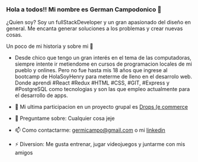 ### Hola a todos!! Mi nombre es German Campodonico 👋

  ¿Quien soy?
 Soy un fullStackDeveloper y un gran apasionado del diseño en general. Me encanta generar soluciones a los problemas y crear nuevas cosas.
 
   Un poco de mi historia y sobre mi 🤞
  - Desde chico que tengo un gran interés en el tema de las computadoras, siempre intente ir metiendome en cursos de programacion locales de mi pueblo 
  y onlines. Pero no fue hasta mis 18 años que ingrese al bootcamp de HolaSoyHenry para meterme de lleno en el desarrolo web. Donde aprendi #React #Redux #HTML #CSS, #GIT, #Express y #PostgreSQL como tecnologias y son las que empleo actualmente para el desarrollo de apps.  






- 🔭 Mi ultima participacion en un proyecto grupal es [Drops (e commerce](https://github.com/Slystore/Drops)
- 💬 Preguntame sobre: Cualquier cosa jeje
- 📫 Como contactarme: germicampo@gmail.com  o mi [linkedin](https://www.linkedin.com/in/german-campodonico-/)
- ⚡ Diversion: Me gusta entrenar, jugar videojuegos y juntarme con mis amigos 

